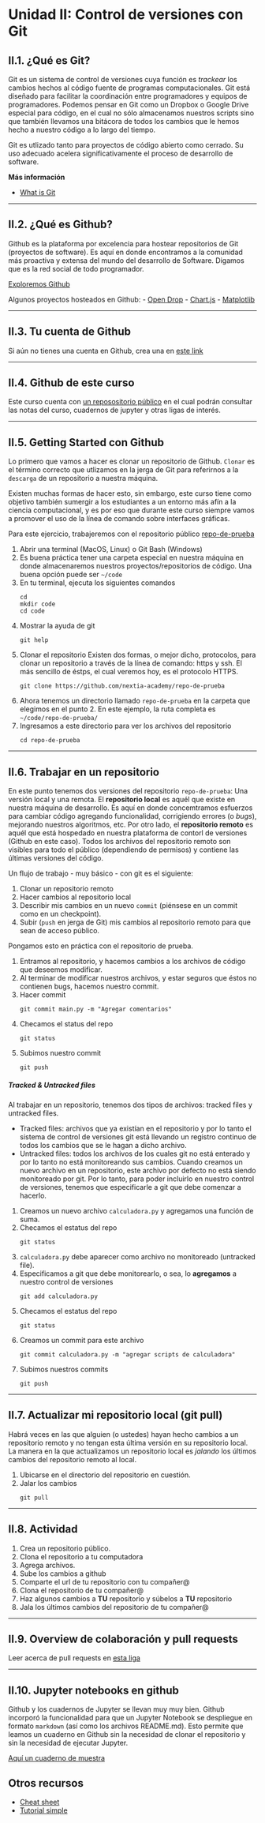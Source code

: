 # Unidad II: Control de versiones con Git

## II.1. ¿Qué es Git?

Git es un sistema de control de versiones cuya función es *trackear* los cambios hechos al código fuente de programas computacionales. Git está diseñado para facilitar la coordinación entre programadores y equipos de programadores. Podemos pensar en Git como un Dropbox o Google Drive especial para código, en el cual no sólo almacenamos nuestros scripts sino que también llevamos una bitácora de todos los cambios que le hemos hecho a nuestro código a lo largo del tiempo. 


Git es utlizado tanto para proyectos de código abierto como cerrado. Su uso adecuado acelera significativamente el proceso de desarrollo de software. 


**Más información**
- [What is Git](https://www.atlassian.com/git/tutorials/what-is-git)


---

## II.2. ¿Qué es Github?
Github es la plataforma por excelencia para hostear repositorios de Git (proyectos de software). Es aquí en donde encontramos a la comunidad más proactiva y extensa del mundo del desarrollo de Software. Digamos que es la red social de todo programador.

[Exploremos Github](https://github.com)

Algunos proyectos hosteados en Github:
    - [Open Drop](https://github.com/seemoo-lab/opendrop)
    - [Chart.js](https://github.com/chartjs/Chart.js)
    - [Matplotlib](https://github.com/matplotlib/matplotlib)



---

## II.3. Tu cuenta de Github
Si aún no tienes una cuenta en Github, crea una en [este link](https://github.com/join)

---


## II.4. Github de este curso
Este curso cuenta con [un reposositorio público](https://github.com/nextia-academy/analisis-datos-python) en el cual podrán consultar las notas del curso, cuadernos de jupyter y otras ligas de interés.  


---

## II.5. Getting Started con Github

Lo primero que vamos a hacer es clonar un repositorio de Github. `Clonar` es el término correcto  que utlizamos en la jerga de Git para referirnos a la `descarga` de un repositorio a nuestra máquina. 

Existen muchas formas de hacer esto, sin embargo, este curso tiene como objetivo también sumergir a los estudiantes a un entorno  más afín a la ciencia computacional, y es por eso que durante este curso siempre vamos a promover el uso de la línea de comando sobre interfaces gráficas. 

Para este ejercicio, trabajeremos con el repositorio público [repo-de-prueba](https://github.com/nextia-academy/repo-de-prueba)

1. Abrir una terminal (MacOS, Linux) o Git Bash (Windows)
2. Es buena práctica tener una carpeta especial en nuestra máquina en donde almacenaremos nuestros proyectos/repositorios de código. Una buena opción puede ser `~/code`
3. En tu terminal, ejecuta los siguientes comandos
    ```
    cd
    mkdir code
    cd code
    ```
4. Mostrar la ayuda de git
    ```
    git help
    ```
5. Clonar el repositorio
Existen dos formas, o mejor dicho, protocolos, para clonar un repositorio a través de la línea de comando: https y ssh.  El más sencillo de éstps, el cual veremos hoy, es el protocolo HTTPS.
    ```
    git clone https://github.com/nextia-academy/repo-de-prueba
    ```
6. Ahora tenemos un directorio llamado `repo-de-prueba` en la carpeta que elegimos en el punto 2. En este ejemplo, la ruta completa es `~/code/repo-de-prueba/`
7. Ingresamos a este directorio para ver los archivos del repositorio
    ```
    cd repo-de-prueba
    ```
---

## II.6. Trabajar en un repositorio

En este punto tenemos dos versiones del repositorio `repo-de-prueba`: Una versión local y una remota. El **repositorio local** es aquél que existe en nuestra máquina de desarrollo. Es aquí en donde concemtramos esfuerzos para cambiar código agregando funcionalidad, corrigiendo errores (o *bugs*), mejorando nuestros algoritmos, etc. Por otro lado, el **repositorio remoto** es aquél que está hospedado en nuestra plataforma de contorl de versiones (Github en este caso). Todos los archivos del repositorio remoto son visibles para todo el público (dependiendo de permisos) y contiene las últimas versiones del código.

Un flujo de trabajo - muy básico - con git es el siguiente:
1. Clonar un repositorio remoto
2. Hacer cambios al repositorio local
3. Describir mis cambios en un nuevo `commit` (piénsese en un commit como en un checkpoint).
4. Subir (`push` en jerga de Git) mis cambios al repositorio remoto para que sean de acceso público.

Pongamos esto en práctica con el repositorio de prueba.

1. Entramos al repositorio, y hacemos cambios a los archivos de código que deseemos modificar. 
2. Al terminar de modificar nuestros archivos, y estar seguros que éstos no contienen bugs, hacemos nuestro commit.
3. Hacer commit
    ```
    git commit main.py -m "Agregar comentarios"
    ```
4. Checamos el status del repo
    ```
    git status
    ```
5. Subimos nuestro commit
    ```
    git push
    ```
 
##### Tracked & Untracked files
Al trabajar en un repositorio, tenemos dos tipos de archivos: tracked files y untracked files.

- Tracked files: archivos que ya existían en el repositorio y por lo tanto el sistema de control de versiones git está llevando un registro continuo de todos los cambios que se le hagan a dicho archivo.
- Untracked files: todos los archivos de los cuales git no está enterado y por lo tanto no está monitoreando sus cambios. Cuando creamos un nuevo archivo en un repositorio, este archivo por defecto no está siendo monitoreado por git. Por lo tanto, para poder incluirlo en nuestro control de versiones, tenemos que especificarle a git que debe comenzar a hacerlo.

1. Creamos un nuevo archivo `calculadora.py` y agregamos una función de suma.
2. Checamos el estatus del repo
    ```
    git status
    ```
3. `calculadora.py` debe aparecer como archivo no monitoreado (untracked file). 
4. Especificamos a git que debe monitorearlo, o sea, lo **agregamos** a nuestro control de versiones
    ```
    git add calculadora.py
    ```
5. Checamos el estatus del repo
    ```
    git status
    ```    
6. Creamos un commit para este archivo
    ```
    git commit calculadora.py -m "agregar scripts de calculadora"
    ```
7. Subimos nuestros commits
    ```
    git push
    ```
 
---

## II.7. Actualizar mi repositorio local (git pull)
Habrá veces en las que alguien (o ustedes) hayan hecho cambios a un repositorio remoto y no tengan esta última versión en su repositorio local. La manera en la que actualizamos un repositorio local es *jalando* los últimos cambios del repositorio remoto al local. 

1. Ubicarse en el directorio del repositorio en cuestión.
2. Jalar los cambios
    ```
    git pull
    ```

---

## II.8. Actividad

1. Crea un repositorio público.
2. Clona el repositorio a tu computadora
3. Agrega archivos.
4. Sube los cambios a github
5. Comparte el url de tu repositorio con tu compañer@
6. Clona el repositorio de tu compañer@
7. Haz algunos cambios a **TU** repositorio y súbelos a **TU** repositorio
8. Jala los últimos cambios del repositorio de tu compañer@



---

## II.9. Overview de colaboración y pull requests
Leer acerca de pull requests en [esta liga](https://help.github.com/en/articles/about-pull-requests)


---

## II.10. Jupyter notebooks en github
Github y los cuadernos de Jupyter se llevan muy muy bien. Github incorporó la funcionalidad para que un Jupyter Notebook se despliegue en formato `markdown` (así como los archivos README.md). Esto permite que leamos un cuaderno en Github sin la necesidad de clonar el repositorio y sin la necesidad de ejecutar Jupyter.

[Aquí un cuaderno de muestra](una_muestra_de_jupyter_en_github.ipynb)


## Otros recursos
- [Cheat sheet](https://github.github.com/training-kit/downloads/github-git-cheat-sheet.pdf)
- [Tutorial simple](https://rogerdudler.github.io/git-guide/)